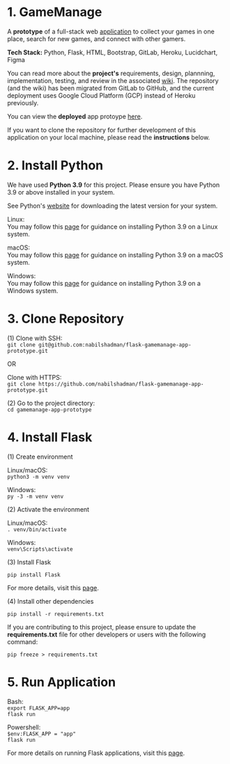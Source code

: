 # 1. GameManage
A **prototype** of a full-stack web [application](https://pacific-destiny-391109.ue.r.appspot.com/) to collect your games in one place, search for new games, and connect with other gamers. 

**Tech Stack:** Python, Flask, HTML, Bootstrap, GitLab, Heroku, Lucidchart, Figma  

You can read more about the **project's** requirements, design, plannning, implementation, testing, and review in the associated [wiki](https://github.com/nabilshadman/flask-gamemanage-app-prototype/wiki). The repository (and the wiki) has been migrated from GitLab to GitHub, and the current deployment uses Google Cloud Platform (GCP) instead of Heroku previously.

You can view the **deployed** app protoype [here](https://pacific-destiny-391109.ue.r.appspot.com/).  

If you want to clone the repository for further development of this application on your local machine, please read the **instructions** below.  


# 2. Install Python    
We have used **Python 3.9** for this project. Please ensure you have Python 3.9 or above installed in your system.  

See Python's [website](https://www.python.org/downloads/) for downloading the latest version for your system.  

Linux:  
You may follow this [page](https://docs.python-guide.org/starting/install3/linux/) for guidance on installing Python 3.9 on a Linux system.  

macOS:  
You may follow this [page](https://python.tutorials24x7.com/blog/how-to-install-python-3-9-on-mac) for guidance on installing Python 3.9 on a macOS system.  

Windows:  
You may follow this [page](https://www.ics.uci.edu/~pattis/common/handouts/pythoneclipsejava/python.html) for guidance on installing Python 3.9 on a Windows system.  




# 3. Clone Repository  

(1) Clone with SSH:  
```git clone git@github.com:nabilshadman/flask-gamemanage-app-prototype.git```      

OR  

Clone with HTTPS:   
```git clone https://github.com/nabilshadman/flask-gamemanage-app-prototype.git```     

(2) Go to the project directory:  
```cd gamemanage-app-prototype```      




# 4. Install Flask  
(1) Create environment  

Linux/macOS:  
```python3 -m venv venv```    

Windows:  
```py -3 -m venv venv```    

(2) Activate the environment  

Linux/macOS:  
```. venv/bin/activate```    

Windows:  
```venv\Scripts\activate```    

(3) Install Flask  

```pip install Flask```    

For more details, visit this [page](https://flask.palletsprojects.com/en/2.0.x/installation/).   

(4) Install other dependencies  

```pip install -r requirements.txt```    

If you are contributing to this project, please ensure to update the **requirements.txt** file for other developers or users with the following command:  

```pip freeze > requirements.txt```    




# 5. Run Application    

Bash:  
```export FLASK_APP=app```    
```flask run```    

Powershell:  
```$env:FLASK_APP = "app"```    
```flask run```    

For more details on running Flask applications, visit this [page](https://flask.palletsprojects.com/en/2.0.x/quickstart/).    
